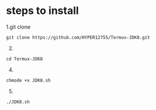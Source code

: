 # steps to install
1.git clone
```
git clone https://github.com/HYPER12755/Termux-JDK8.git
```
2.
```
cd Termux-JDK8
```
4.
```
chmode +x JDK8.sh
```
5.
```
./JDK8.sh
```
